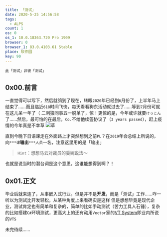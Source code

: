 ```yaml
---
title: 「测试」
date: 2020-5-25 14:56:58
tags:
  - ALPS
count: 1
os: 0
os_1: 10.0.18363.720 Pro 1909
browser: 0
browser_1: 83.0.4103.61 Stable
place: 软件园
key: 90
---
```

    此「测试」非彼「测试」
<!-- more -->
## 0x00.前言
一直觉得可以写下，然后就鸽到了现在，转眼`2020`年已经到`6`月份了，上半年马上结束了……而且临近`618`时间飞快，每天看看狗东活动就过去了……等到`7`月份可就在这儿呆一年了（
二刺猿同事五一脱单了，惊！更惊的是，今年或许就要`けっこん`了……然后，最可怕的在最后，`Co.`不给他续签协议了（`3 years passed`），赶上疫情的今年真是不幸草
![草](https://i1.yuangezhizao.cn/Win-10/20191016005155.jpg!webp)

直到今晚下日语课走在外面路上才突然想到之前`PL`？在`2019`年会总结上所说的，向`***课`**输出**`***人员`一名，注意这里用的是「输出」
> `Hint`：想想马云对裁员的委婉说法～

也就是说当时的潜台词是这个意思，这谁能想得到啊？！

## 0x01.正文
毕业后就来连了，从事嵌入式行业。但是并不是**开发**，而是「测试」工作……咋一听以为测试比开发轻松，从某种角度上来看确实是这样
但是想想毕竟是现代企业，测试肯定也有简单和复杂的，简单的比如手动测试（苦力工具人石锤），复杂的比如搭建`C#`环境测试，更高大上的还有动用`Vector`家的[VT System](https://web.archive.org/web/20200603140246/https://www.vector.com/int/en/products/products-a-z/hardware/vt-system/)即业内所说的`VTS`

未完待续……